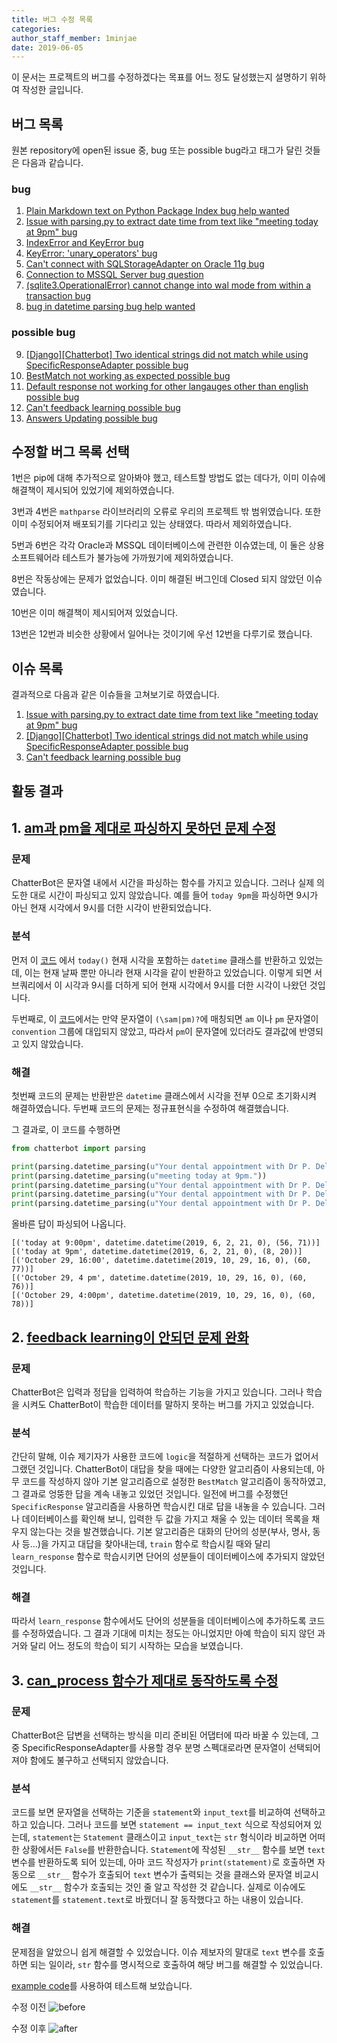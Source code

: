 ```yaml
---
title: 버그 수정 목록
categories: 
author_staff_member: 1minjae
date: 2019-06-05
---
```


이 문서는 프로젝트의 버그를 수정하겠다는 목표를 어느 정도 달성했는지 설명하기 위하여 작성한 글입니다.

## 버그 목록
원본 repository에 open된 issue 중, bug 또는 possible bug라고 태그가 달린 것들은 다음과 같습니다.

### bug
1. [Plain Markdown text on Python Package Index bug help wanted](https://github.com/gunthercox/ChatterBot/issues/1428)
2. [Issue with parsing.py to extract date time from text like "meeting today at 9pm" bug](https://github.com/gunthercox/ChatterBot/issues/1347)
3. [IndexError and KeyError bug](https://github.com/gunthercox/ChatterBot/issues/1290)
4. [KeyError: 'unary_operators' bug](https://github.com/gunthercox/ChatterBot/issues/1235)
5. [Can't connect with SQLStorageAdapter on Oracle 11g bug](https://github.com/gunthercox/ChatterBot/issues/1211) 
6. [Connection to MSSQL Server bug question](https://github.com/gunthercox/ChatterBot/issues/1144)
7. [(sqlite3.OperationalError) cannot change into wal mode from within a transaction bug](https://github.com/gunthercox/ChatterBot/issues/1128)
8. [bug in datetime parsing bug help wanted](https://github.com/gunthercox/ChatterBot/issues/651)
### possible bug
9. [[Django][Chatterbot] Two identical strings did not match while using SpecificResponseAdapter possible bug](https://github.com/gunthercox/ChatterBot/issues/1677)
10. [BestMatch not working as expected possible bug](https://github.com/gunthercox/ChatterBot/issues/1657)
11. [Default response not working for other langauges other than english possible bug](https://github.com/gunthercox/ChatterBot/issues/1643)
12. [Can't feedback learning possible bug](https://github.com/gunthercox/ChatterBot/issues/1577)
13. [Answers Updating possible bug](https://github.com/gunthercox/ChatterBot/issues/1553)

## 수정할 버그 목록 선택
1번은 pip에 대해 추가적으로 알아봐야 했고, 테스트할 방법도 없는 데다가, 이미 이슈에 해결책이 제시되어 있었기에 제외하였습니다.

3번과 4번은 `mathparse` 라이브러리의 오류로 우리의 프로젝트 밖 범위였습니다. 또한 이미 수정되어져 배포되기를 기다리고 있는 상태였다. 따라서 제외하였습니다.

5번과 6번은 각각 Oracle과 MSSQL 데이터베이스에 관련한 이슈였는데, 이 둘은 상용 소프트웨어라 테스트가 불가능에 가까웠기에 제외하였습니다.

8번은 작동상에는 문제가 없었습니다. 이미 해결된 버그인데 Closed 되지 않았던 이슈였습니다.

10번은 이미 해결책이 제시되어져 있었습니다.

13번은 12번과 비슷한 상황에서 일어나는 것이기에 우선 12번을 다루기로 했습니다.

## 이슈 목록
결과적으로 다음과 같은 이슈들을 고쳐보기로 하였습니다.
1. [Issue with parsing.py to extract date time from text like "meeting today at 9pm" bug](https://github.com/gunthercox/ChatterBot/issues/1347)
2. [[Django][Chatterbot] Two identical strings did not match while using SpecificResponseAdapter possible bug](https://github.com/gunthercox/ChatterBot/issues/1677)
3. [Can't feedback learning possible bug](https://github.com/gunthercox/ChatterBot/issues/1577)

## 활동 결과

## 1. [am과 pm을 제대로 파싱하지 못하던 문제 수정](https://github.com/19-1-skku-oss/2019-1-OSS-L3/pull/13)

### 문제  
ChatterBot은 문자열 내에서 시간을 파싱하는 함수를 가지고 있습니다. 그러나 실제 의도한 대로 시간이 파싱되고 있지 않았습니다. 예를 들어 `today 9pm`을 파싱하면 9시가 아닌 현재 시각에서 9시를 더한 시각이 반환되었습니다.

### 분석
먼저 이 [코드](https://github.com/gunthercox/ChatterBot/blob/c429fa50c5edf9198030880b9d9151de73a6dced/chatterbot/parsing.py#L648) 에서 `today()` 현재 시각을 포함하는 `datetime` 클래스를 반환하고 있었는데, 이는 현재 날짜 뿐만 아니라 현재 시각을 같이 반환하고 있었습니다. 이렇게 되면 서브쿼리에서 이 시각과 9시를 더하게 되어 현재 시각에서 9시를 더한 시각이 나왔던 것입니다.

두번째로, 이 [코드](https://github.com/gunthercox/ChatterBot/blob/c429fa50c5edf9198030880b9d9151de73a6dced/chatterbot/parsing.py#L31)에서는 만약 문자열이 `(\sam|pm)?`에 매칭되면 `am` 이나 `pm` 문자열이 `convention` 그룹에 대입되지 않았고, 따라서 `pm`이 문자열에 있더라도 결과값에 반영되고 있지 않았습니다.


### 해결
첫번째 코드의 문제는 반환받은 `datetime` 클래스에서 시각을 전부 0으로 초기화시켜 해결하였습니다. 두번째 코드의 문제는 정규표현식을 수정하여 해결했습니다.

그 결과로, 이 코드를 수행하면
```python
from chatterbot import parsing

print(parsing.datetime_parsing(u"Your dental appointment with Dr P. Delvour is scheduled today at 9:00pm."))
print(parsing.datetime_parsing(u"meeting today at 9pm."))
print(parsing.datetime_parsing(u"Your dental appointment with Dr P. Delvour is scheduled for October 29, 16:00. ABC Dentist, 555-555-555."))
print(parsing.datetime_parsing(u"Your dental appointment with Dr P. Delvour is scheduled for October 29, 4 pm. ABC Dentist, 555-555-555."))
print(parsing.datetime_parsing(u"Your dental appointment with Dr P. Delvour is scheduled for October 29, 4:00pm. ABC Dentist, 555-555-555."))
```
올바른 답이 파싱되어 나옵니다.
```
[('today at 9:00pm', datetime.datetime(2019, 6, 2, 21, 0), (56, 71))]
[('today at 9pm', datetime.datetime(2019, 6, 2, 21, 0), (8, 20))]
[('October 29, 16:00', datetime.datetime(2019, 10, 29, 16, 0), (60, 77))]
[('October 29, 4 pm', datetime.datetime(2019, 10, 29, 16, 0), (60, 76))]
[('October 29, 4:00pm', datetime.datetime(2019, 10, 29, 16, 0), (60, 78))]
```

## 2. [feedback learning이 안되던 문제 완화](https://github.com/19-1-skku-oss/2019-1-OSS-L3/issues/18)

### 문제  
 ChatterBot은 입력과 정답을 입력하여 학습하는 기능을 가지고 있습니다. 그러나 학습을 시켜도 ChatterBot이 학습한 데이터를 말하지 못하는 버그를 가지고 있었습니다.	

### 분석	
간단히 말해, 이슈 제기자가 사용한 코드에 `logic`을 적절하게 선택하는 코드가 없어서 그랬던 것입니다. ChatterBot이 대답을 찾을 때에는 다양한 알고리즘이 사용되는데, 아무 코드를 작성하지 않아 기본 알고리즘으로 설정한 `BestMatch` 알고리즘이 동작하였고, 그 결과로 엉뚱한 답을 계속 내놓고 있었던 것입니다. 일전에 버그를 수정했던 `SpecificResponse` 알고리즘을 사용하면 학습시킨 대로 답을 내놓을 수 있습니다. 그러나 데이터베이스를 확인해 보니, 입력한 두 값을 가지고 채울 수 있는 데이터 목록을 채우지 않는다는 것을 발견했습니다. 기본 알고리즘은 대화의 단어의 성분(부사, 명사, 동사 등...)을 가지고 대답을 찾아내는데, `train` 함수로 학습시킬 때와 달리 `learn_response` 함수로 학습시키면 단어의 성분들이 데이터베이스에 추가되지 않았던 것입니다.	

### 해결	
따라서 `learn_response` 함수에서도 단어의 성분들을 데이터베이스에 추가하도록 코드를 수정하였습니다. 그 결과 기대에 미치는 정도는 아니었지만 아예 학습이 되지 않던 과거와 달리 어느 정도의 학습이 되기 시작하는 모습을 보였습니다.

## 3. [can_process 함수가 제대로 동작하도록 수정](https://github.com/19-1-skku-oss/2019-1-OSS-L3/pull/8)

### 문제  
ChatterBot은 답변을 선택하는 방식을 미리 준비된 어댑터에 따라 바꿀 수 있는데, 그 중 SpecificResponseAdapter를 사용할 경우 분명 스펙대로라면 문자열이 선택되어져야 함에도 불구하고 선택되지 않았습니다.

### 분석
코드를 보면 문자열을 선택하는 기준을 `statement`와 `input_text`를 비교하여 선택하고 하고 있습니다. 그러나 코드를 보면 `statement == input_text` 식으로 작성되어져 있는데, `statement`는 `Statement` 클래스이고 `input_text`는 `str` 형식이라 비교하면 어떠한 상황에서든 `False`를 반환한습니다.
`Statement`에 작성된 `__str__` 함수를 보면 `text` 변수를 반환하도록 되어 있는데, 아마 코드 작성자가 `print(statement)`로 호출하면 자동으로 `__str__` 함수가 호출되어 `text` 변수가 출력되는 것을 클래스와 문자열 비교시에도 `__str__` 함수가 호출되는 것인 줄 알고 작성한 것 같습니다. 실제로 이슈에도 `statement`를 `statement.text`로 바꿨더니 잘 동작했다고 하는 내용이 있습니다.

### 해결

문제점을 알았으니 쉽게 해결할 수 있었습니다. 이슈 제보자의 말대로 `text` 변수를 호출하면 되는 일이라, `str` 함수를 명시적으로 호출하여 해당 버그를 해결할 수 있었습니다.

[example code](https://github.com/gunthercox/ChatterBot/blob/master/examples/specific_response_example.py)를 사용하여 테스트해 보았습니다.

수정 이전
![before](https://user-images.githubusercontent.com/48241766/58614077-5a49e700-82f2-11e9-9a16-db241fefbe10.png)

수정 이후
![after](https://user-images.githubusercontent.com/48241766/58614087-603fc800-82f2-11e9-902b-59732a7c1d62.png)
